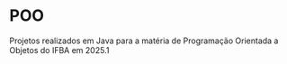 # POO
Projetos realizados em Java para a matéria de Programação Orientada a Objetos do IFBA em 2025.1
